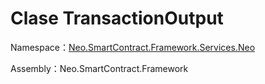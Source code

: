 # Clase TransactionOutput

Namespace：[Neo.SmartContract.Framework.Services.Neo](../AntShares.md)

Assembly：Neo.SmartContract.Framework

